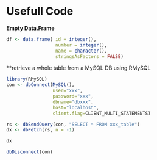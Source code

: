 # Usefull Code


**Empty Data.Frame**

```R
df <- data.frame( id = integer(),
                  number = integer(),
                  name = character(),
                  stringsAsFactors = FALSE)
```


**retrieve a whole table from a MySQL DB using RMySQL

```R
library(RMySQL)
con <- dbConnect(MySQL(),
                 user="xxx", 
                 password="xxx",
                 dbname="dbxxx", 
                 host="localhost",
                 client.flag=CLIENT_MULTI_STATEMENTS)

rs <- dbSendQuery(con, "SELECT * FROM xxx_table")
dx <- dbFetch(rs, n = -1)

dx

dbDisconnect(con)
```
